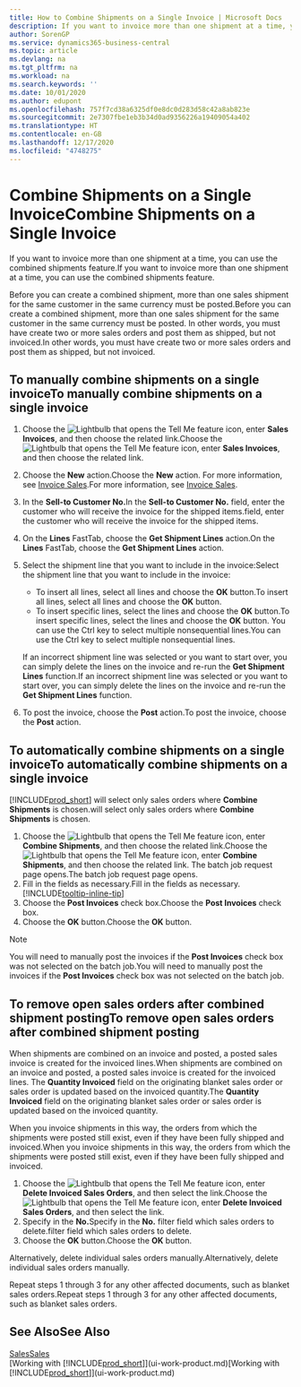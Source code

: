 ```yaml
---
title: How to Combine Shipments on a Single Invoice | Microsoft Docs
description: If you want to invoice more than one shipment at a time, you can use the combined shipments feature.
author: SorenGP
ms.service: dynamics365-business-central
ms.topic: article
ms.devlang: na
ms.tgt_pltfrm: na
ms.workload: na
ms.search.keywords: ''
ms.date: 10/01/2020
ms.author: edupont
ms.openlocfilehash: 757f7cd38a6325df0e8dc0d283d58c42a8ab823e
ms.sourcegitcommit: 2e7307fbe1eb3b34d0ad9356226a19409054a402
ms.translationtype: HT
ms.contentlocale: en-GB
ms.lasthandoff: 12/17/2020
ms.locfileid: "4748275"
---
```

# <a name="combine-shipments-on-a-single-invoice"></a><span data-ttu-id="7741f-103">Combine Shipments on a Single Invoice</span><span class="sxs-lookup"><span data-stu-id="7741f-103">Combine Shipments on a Single Invoice</span></span>
<span data-ttu-id="7741f-104">If you want to invoice more than one shipment at a time, you can use the combined shipments feature.</span><span class="sxs-lookup"><span data-stu-id="7741f-104">If you want to invoice more than one shipment at a time, you can use the combined shipments feature.</span></span>  

<span data-ttu-id="7741f-105">Before you can create a combined shipment, more than one sales shipment for the same customer in the same currency must be posted.</span><span class="sxs-lookup"><span data-stu-id="7741f-105">Before you can create a combined shipment, more than one sales shipment for the same customer in the same currency must be posted.</span></span> <span data-ttu-id="7741f-106">In other words, you must have create two or more sales orders and post them as shipped, but not invoiced.</span><span class="sxs-lookup"><span data-stu-id="7741f-106">In other words, you must have create two or more sales orders and post them as shipped, but not invoiced.</span></span> 

## <a name="to-manually-combine-shipments-on-a-single-invoice"></a><span data-ttu-id="7741f-107">To manually combine shipments on a single invoice</span><span class="sxs-lookup"><span data-stu-id="7741f-107">To manually combine shipments on a single invoice</span></span>  
1. <span data-ttu-id="7741f-108">Choose the ![Lightbulb that opens the Tell Me feature](media/ui-search/search_small.png "Tell me what you want to do") icon, enter **Sales Invoices**, and then choose the related link.</span><span class="sxs-lookup"><span data-stu-id="7741f-108">Choose the ![Lightbulb that opens the Tell Me feature](media/ui-search/search_small.png "Tell me what you want to do") icon, enter **Sales Invoices**, and then choose the related link.</span></span>  
2. <span data-ttu-id="7741f-109">Choose the **New** action.</span><span class="sxs-lookup"><span data-stu-id="7741f-109">Choose the **New** action.</span></span> <span data-ttu-id="7741f-110">For more information, see [Invoice Sales](sales-how-invoice-sales.md).</span><span class="sxs-lookup"><span data-stu-id="7741f-110">For more information, see [Invoice Sales](sales-how-invoice-sales.md).</span></span>
3. <span data-ttu-id="7741f-111">In the **Sell-to Customer No.**</span><span class="sxs-lookup"><span data-stu-id="7741f-111">In the **Sell-to Customer No.**</span></span> <span data-ttu-id="7741f-112">field, enter the customer who will receive the invoice for the shipped items.</span><span class="sxs-lookup"><span data-stu-id="7741f-112">field, enter the customer who will receive the invoice for the shipped items.</span></span>  
4. <span data-ttu-id="7741f-113">On the **Lines** FastTab, choose the **Get Shipment Lines** action.</span><span class="sxs-lookup"><span data-stu-id="7741f-113">On the **Lines** FastTab, choose the **Get Shipment Lines** action.</span></span>  
5. <span data-ttu-id="7741f-114">Select the shipment line that you want to include in the invoice:</span><span class="sxs-lookup"><span data-stu-id="7741f-114">Select the shipment line that you want to include in the invoice:</span></span>  

    - <span data-ttu-id="7741f-115">To insert all lines, select all lines and choose the **OK** button.</span><span class="sxs-lookup"><span data-stu-id="7741f-115">To insert all lines, select all lines and choose the **OK** button.</span></span>  
    - <span data-ttu-id="7741f-116">To insert specific lines, select the lines and choose the **OK** button.</span><span class="sxs-lookup"><span data-stu-id="7741f-116">To insert specific lines, select the lines and choose the **OK** button.</span></span> <span data-ttu-id="7741f-117">You can use the Ctrl key to select multiple nonsequential lines.</span><span class="sxs-lookup"><span data-stu-id="7741f-117">You can use the Ctrl key to select multiple nonsequential lines.</span></span>  

    <span data-ttu-id="7741f-118">If an incorrect shipment line was selected or you want to start over, you can simply delete the lines on the invoice and re-run the **Get Shipment Lines** function.</span><span class="sxs-lookup"><span data-stu-id="7741f-118">If an incorrect shipment line was selected or you want to start over, you can simply delete the lines on the invoice and re-run the **Get Shipment Lines** function.</span></span>  
7. <span data-ttu-id="7741f-119">To post the invoice, choose the **Post** action.</span><span class="sxs-lookup"><span data-stu-id="7741f-119">To post the invoice, choose the **Post** action.</span></span>  

## <a name="to-automatically-combine-shipments-on-a-single-invoice"></a><span data-ttu-id="7741f-120">To automatically combine shipments on a single invoice</span><span class="sxs-lookup"><span data-stu-id="7741f-120">To automatically combine shipments on a single invoice</span></span>  
[!INCLUDE[prod_short](includes/prod_short.md)] <span data-ttu-id="7741f-121">will select only sales orders where **Combine Shipments** is chosen.</span><span class="sxs-lookup"><span data-stu-id="7741f-121">will select only sales orders where **Combine Shipments** is chosen.</span></span> 

1. <span data-ttu-id="7741f-122">Choose the ![Lightbulb that opens the Tell Me feature](media/ui-search/search_small.png "Tell me what you want to do") icon, enter **Combine Shipments**, and then choose the related link.</span><span class="sxs-lookup"><span data-stu-id="7741f-122">Choose the ![Lightbulb that opens the Tell Me feature](media/ui-search/search_small.png "Tell me what you want to do") icon, enter **Combine Shipments**, and then choose the related link.</span></span> <span data-ttu-id="7741f-123">The batch job request page opens.</span><span class="sxs-lookup"><span data-stu-id="7741f-123">The batch job request page opens.</span></span>  
2. <span data-ttu-id="7741f-124">Fill in the fields as necessary.</span><span class="sxs-lookup"><span data-stu-id="7741f-124">Fill in the fields as necessary.</span></span> [!INCLUDE[tooltip-inline-tip](includes/tooltip-inline-tip_md.md)]
3. <span data-ttu-id="7741f-125">Choose the **Post Invoices** check box.</span><span class="sxs-lookup"><span data-stu-id="7741f-125">Choose the **Post Invoices** check box.</span></span>  
4. <span data-ttu-id="7741f-126">Choose the **OK** button.</span><span class="sxs-lookup"><span data-stu-id="7741f-126">Choose the **OK** button.</span></span>  

> [!NOTE]  
>  <span data-ttu-id="7741f-127">You will need to manually post the invoices if the **Post Invoices** check box was not selected on the batch job.</span><span class="sxs-lookup"><span data-stu-id="7741f-127">You will need to manually post the invoices if the **Post Invoices** check box was not selected on the batch job.</span></span>  

## <a name="to-remove-open-sales-orders-after-combined-shipment-posting"></a><span data-ttu-id="7741f-128">To remove open sales orders after combined shipment posting</span><span class="sxs-lookup"><span data-stu-id="7741f-128">To remove open sales orders after combined shipment posting</span></span> 
<span data-ttu-id="7741f-129">When shipments are combined on an invoice and posted, a posted sales invoice is created for the invoiced lines.</span><span class="sxs-lookup"><span data-stu-id="7741f-129">When shipments are combined on an invoice and posted, a posted sales invoice is created for the invoiced lines.</span></span> <span data-ttu-id="7741f-130">The **Quantity Invoiced** field on the originating blanket sales order or sales order is updated based on the invoiced quantity.</span><span class="sxs-lookup"><span data-stu-id="7741f-130">The **Quantity Invoiced** field on the originating blanket sales order or sales order is updated based on the invoiced quantity.</span></span>  

<span data-ttu-id="7741f-131">When you invoice shipments in this way, the orders from which the shipments were posted still exist, even if they have been fully shipped and invoiced.</span><span class="sxs-lookup"><span data-stu-id="7741f-131">When you invoice shipments in this way, the orders from which the shipments were posted still exist, even if they have been fully shipped and invoiced.</span></span>   

1. <span data-ttu-id="7741f-132">Choose the ![Lightbulb that opens the Tell Me feature](media/ui-search/search_small.png "Tell me what you want to do") icon, enter **Delete Invoiced Sales Orders**, and then select the link.</span><span class="sxs-lookup"><span data-stu-id="7741f-132">Choose the ![Lightbulb that opens the Tell Me feature](media/ui-search/search_small.png "Tell me what you want to do") icon, enter **Delete Invoiced Sales Orders**, and then select the link.</span></span>  
2. <span data-ttu-id="7741f-133">Specify in the **No.**</span><span class="sxs-lookup"><span data-stu-id="7741f-133">Specify in the **No.**</span></span> <span data-ttu-id="7741f-134">filter field which sales orders to delete.</span><span class="sxs-lookup"><span data-stu-id="7741f-134">filter field which sales orders to delete.</span></span>  
3. <span data-ttu-id="7741f-135">Choose the **OK** button.</span><span class="sxs-lookup"><span data-stu-id="7741f-135">Choose the **OK** button.</span></span>  

<span data-ttu-id="7741f-136">Alternatively, delete individual sales orders manually.</span><span class="sxs-lookup"><span data-stu-id="7741f-136">Alternatively, delete individual sales orders manually.</span></span>  

<span data-ttu-id="7741f-137">Repeat steps 1 through 3 for any other affected documents, such as blanket sales orders.</span><span class="sxs-lookup"><span data-stu-id="7741f-137">Repeat steps 1 through 3 for any other affected documents, such as blanket sales orders.</span></span>

## <a name="see-also"></a><span data-ttu-id="7741f-138">See Also</span><span class="sxs-lookup"><span data-stu-id="7741f-138">See Also</span></span>  
[<span data-ttu-id="7741f-139">Sales</span><span class="sxs-lookup"><span data-stu-id="7741f-139">Sales</span></span>](sales-manage-sales.md)  
<span data-ttu-id="7741f-140">[Working with [!INCLUDE[prod_short](includes/prod_short.md)]](ui-work-product.md)</span><span class="sxs-lookup"><span data-stu-id="7741f-140">[Working with [!INCLUDE[prod_short](includes/prod_short.md)]](ui-work-product.md)</span></span>
